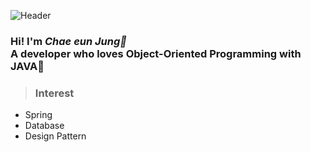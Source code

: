 ![Header](https://capsule-render.vercel.app/api?type=waving&color=0:0096FF,100:72FFFF)
### Hi! I'm *Chae eun Jung🍪* <br> A developer who loves Object-Oriented Programming with JAVA💙

> ### Interest
- Spring
- Database 
- Design Pattern

<!--
**jungchaen/jungchaen** is a ✨ _special_ ✨ repository because its `README.md` (this file) appears on your GitHub profile.

Here are some ideas to get you started:

- 🔭 I’m currently working on ...
- 🌱 I’m currently learning ...
- 👯 I’m looking to collaborate on ...
- 🤔 I’m looking for help with ...
- 💬 Ask me about ...
- 📫 How to reach me: ...
- 😄 Pronouns: ...
- ⚡ Fun fact: ...
-->
